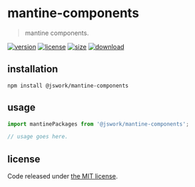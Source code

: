 # mantine-components
> mantine components.

[![version][version-image]][version-url]
[![license][license-image]][license-url]
[![size][size-image]][size-url]
[![download][download-image]][download-url]

## installation
```shell
npm install @jswork/mantine-components
```

## usage
```js
import mantinePackages from '@jswork/mantine-components';

// usage goes here.
```

## license
Code released under [the MIT license](https://github.com/afeiship/mantine-components/blob/master/LICENSE.txt).

[version-image]: https://img.shields.io/npm/v/@boilerplate-scope/mantine-components
[version-url]: https://npmjs.org/package/@boilerplate-scope/mantine-components

[license-image]: https://img.shields.io/npm/l/@boilerplate-scope/mantine-components
[license-url]: https://github.com/afeiship/mantine-components/blob/master/LICENSE.txt

[size-image]: https://img.shields.io/bundlephobia/minzip/@boilerplate-scope/mantine-components
[size-url]: https://github.com/afeiship/mantine-components/blob/master/dist/mantine-components.min.js

[download-image]: https://img.shields.io/npm/dm/@boilerplate-scope/mantine-components
[download-url]: https://www.npmjs.com/package/@boilerplate-scope/mantine-components
